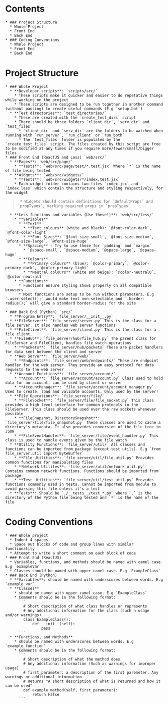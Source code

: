 # Contents
    * ### Project Structure
      * Whole Project
      * Front End
      * Back End
    * ### Coding Conventions
      * Whole Project
      * Front End
      * Back End


# Project Structure
    * ### Whole Project
      * **Developer scripts**: `scripts/src/`
        * These scripts make it quicker and easier to do repetative things while working on the project
        * These scripts are designed to be run together in another command (without pausing) to create useful commands (E.g `setup.bat`)
      * **Test directories**: `test_directories/`
        * These are created with the `create_test_dirs` script
        * There should be three folders `client_dir`, `serv_dir` and `test_files`
          * `client_dir` and `serv_dir` are the folders to be watched when running with `run_server`, `run_client` or `run_both`
          * The `test_files` folder is populated by the `create_test_files` script. The files created by this script are free to be modified at any times if you require more/fewer/small/bigger files
    * ### Front End (ReactJS and Less) `web/src/`
      * **Pages**: `web/src/page/`
        * **Tests**: `web/src/page/test/*.test.jsx` Where `*` is the name of file being tested
      * **Widgets**: `web/src/widgets/`
        * **Tests**: `web/src/widgets/*/index.test.jsx`
        * Each widget folder contains two files `index.jsx` and `index.less` which contain the structure and styling respectively, for the widget
  >      * Widgets should contain definitions for `defaultProps` and `propTypes`, marking required props in `propTypes`
      * **Less functions and variables (Use these!)**: `web/src/less/`
        * **Variables**
          * **Text**
            * **Text colours** (white and black): `@font-color-dark`, `@font-color-light`
            * **Font Sizes**: `@font-size-small`, `@font-size-medium`, `@font-size-large`, `@font-size-huge`
          * **Spacing** - Try to use these for `padding` and `margin`
            * `@space-small`, `@space-medium`, `@space-large`, `@space-huge`
          * **Colours** 
            * **Primary colours** (blue): `@color-primary`, `@color-primary-dark`, `@color-primary-light`
            * **Neutral colours** (white and beige): `@color-neutral0`, `@color-neutral1`
        * **Functions**
          * Functions ensure styling shows properly on all compatible browsers
          * Most functions are setup to be run without parameters. E.g `.user-select();` would make text non-selectable and `.border-radius();` will give a standard border-radius for the site

    * ### Back End (Python) `src/`
      * **Program Entry**: `file_server/__init__.py`
      * **FileServer**: `file_server/server.py` This is the class for a file server. It also handles web server functions
      * **FileClient**: `file_server/client.py` This is the class for a file client.
      * **FileHub**: `file_server/hub/file_hub.py` The parent class for FileServer and FileClient, handles file watch operations
        * **Packets**: `file_server/hub/packets` These are packet handlers for data sent between the client and server    
      * **Web Server**: `file_server/web/`
        * **Endpoints**: `file_server/web/endpoints/` These are endpoint handler for the web server. They provide an easy protocol for data requests to the web server
      * **Account Functions**: `file_server/account/`
        * **Account**: `file_server/account/account.py` Class used to hold data for an account, can be used by client or server
        * **AccountManager**: `file_server/account/account_manager.py` Used to create, load and validate accounts. Only used by the server!
      * **File Operations**: `file_server/file/`
        * **FileSocket**: `file_server/file/file_socket.py` This class provides a high level interface for common protocols in the FileServer. This class should be used over the raw sockets whenever possible
        * **FileSnapshot, DirectorySnapshot**: `file_server/file/file_snapshot.py` These classes are used to cache a directory's metadata. It also provides conversion of the file tree to JSON
        * **FileEventHandler**: `file_server/file/event_handler.py` This class is used to handle events given by the file watch
      * **Utility Functions**: `file_server/util/` All classes and functions can be imported from package (except test utils). E.g `from file_server.util import ByteBuffer`
        * **File Utilities**: `file_server/util/file_util.py` Provides common functions for manipulating files
        * **Network Utilites**: `file_server/util/network_util.py` Contains common network functions. Functions should be imported from package
        * **Test Utilities**: `file_server/util/test_util.py` Provides functions commonly used in tests. Cannot be imported from module to avoid parsing this file unless it's a test
      * **Tests**: Should be `./__tests__/test_*.py` where `.` is the directory of the Python file being tested and `*` is the name of the file
# Coding Conventions
    * ### Whole project
      * Indent 4 spaces
      * Space out blocks of code and group lines with similar functionality
      * Attempt to write a short comment on each block of code
    * ### Front End (ReactJS)
      * Variables, functions, and methods should be named with camel case. E.g `exampleVar`
      * Classes should be named with upper camel case. E.g `ExampleClass`
    * ### Back End (Python)
      * **Variables**: should be named with underscores between words. E.g `example_var`
      * **Classes**
        * should be named with upper camel case. E.g `ExampleClass`
        * Comments should be in the following format:
          ```
            # Short description of what class handles or represents
            # Any additional information for the class (such a usage and/or warnings)
            class ExampleClass():
                def __init__(self):
                    pass
          ```
      * **Functions, and Methods**
        * should be named with underscores between words. E.g `example_function`
        * Comments should be in the following format:
          ```
            # Short description of what the method does
            # Any additional information (Such as warnings for improper usage)
            # first_parameter: a description of the first paremeter. Any warnings or additional information
            # Returns "A short description of what is returned and how it can be used"
            def example_method(self, first_parameter):
                return False
          ```

